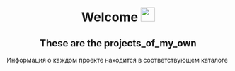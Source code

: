 <h1 align="center"><a>Welcome</a> 
<img src="https://github.com/blackcater/blackcater/raw/main/images/Hi.gif" height="32"/></h1>
<h2 align="center">These are the projects_of_my_own</h2>
Информация о каждом проекте находится в соответствующем каталоге
